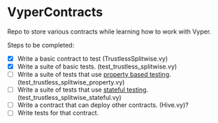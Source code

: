 # VyperContracts
Repo to store various contracts while learning how to work with Vyper.

Steps to be completed:
- [x] Write a basic contract to test (TrustlessSplitwise.vy)
- [x] Write a suite of basic tests. (test_trustless_splitwise.vy)
- [ ] Write a suite of tests that use [property based testing](https://eth-brownie.readthedocs.io/en/stable/tests-hypothesis-property.html). (test_trustless_splitwise_property.vy)
- [ ] Write a suite of tests that use [stateful testing](https://eth-brownie.readthedocs.io/en/stable/tests-hypothesis-stateful.html). (test_trustless_splitwise_stateful.vy)
- [ ] Write a contract that can deploy other contracts. (Hive.vy)?
- [ ] Write tests for that contract.
